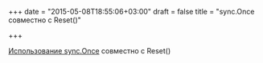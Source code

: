 +++
date = "2015-05-08T18:55:06+03:00"
draft = false
title = "sync.Once совместно с Reset()"

+++

<p><a href="https://medium.com/matryer/sync-once-with-reset-in-golang-quicktip-6ac44b015256">Использование&nbsp;sync.Once</a> совместно с Reset()</p>

